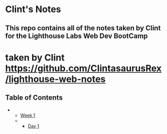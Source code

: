 # Clint's Notes
## This repo contains all of the notes taken by Clint for the Lighthouse Labs Web Dev BootCamp
# taken by Clint https://github.com/ClintasaurusRex/lighthouse-web-notes

## Table of Contents
* - [Week 1](/Week_1)
  * -  [Day 1](/Week_1/Day_1)
